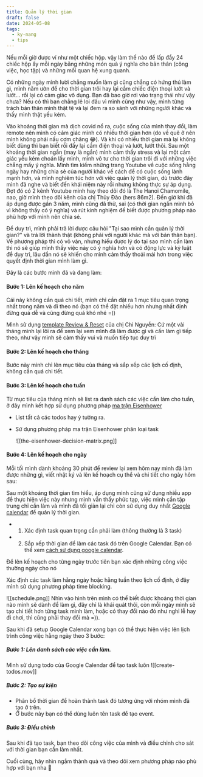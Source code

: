 ```yaml
---
title: Quản lý thời gian
draft: false
date: 2024-05-08
tags:
  - ky-nang
  - tips
---
```

Nếu mỗi giờ được ví như một chiếc hộp. vậy làm thế nào để lấp đầy 24 chiếc hộp ấy mỗi ngày bằng những món quà ý nghĩa cho bản thân (công việc, học tập) và những mối quan hệ xung quanh.

Có những ngày mình lười chẳng muốn làm gì cũng chẳng có hứng thú làm gì, mình nằm ườn để cho thời gian trôi hay lại cầm chiếc điện thoại lướt và lướt... rồi lại có cảm giác vô dụng. Bạn đã bao giờ rơi vào trạng thái như vậy chưa? Nếu có thì bạn chẳng lẻ loi đâu vì mình cũng như vậy, mình từng trách bản thân mình thật tệ và lại đem ra so sánh với những người khác và thấy mình thật yếu kém.

Vào khoảng thời gian mà dịch covid nổ ra, cuộc sống của mình thay đổi, làm remote nên mình có cảm giác mình có nhiều thời gian hơn (do về quê ở nên mình không phải nấu cơm chăng 😂). Và khi có nhiều thời gian mà lại không biết dùng thì bạn biết rồi đấy lại cầm điện thoại và lướt, lướt thôi. Sau một khoảng thời gian ngắn (may là ngắn) mình cảm thấy stress và lại một cảm giác yếu kém choán lấy mình, mình vô tư cho thời gian trôi đi với những việc chẳng mấy ý nghĩa. Mình tìm kiếm những trang Youtube về cuộc sống hằng ngày hay những chia sẻ của người khác về cách để có cuộc sống lành mạnh hơn, và mình nghiêm túc hơn với việc quản lý thời gian, dù trước đây mình đã nghe và biết đến khái niệm này rồi nhưng không thực sự áp dụng. Đợt đó có 2 kênh Youtube mình hay theo dõi đó là The Hanoi Chamomile, nao, giờ mình theo dõi kênh của chị Thủy Đào (hers 86m2). Đến giờ khi đã áp dụng được gần 3 năm, mình cũng đã thử, sai (có thời gian ngắn mình bỏ vì không thấy có ý nghĩa) và rút kinh nghiệm để biết được phương pháp nào phù hợp với mình nên chia sẻ.

Để duy trì, mình phải trả lời được câu hỏi "Tại sao mình cần quản lý thời gian?" và trả lời thành thật (không phải với người khác mà với bản thân bạn). Về phương pháp thì có vô vàn, nhưng hiểu được lý do tại sao mình cần làm thì nó sẽ giúp mình thấy việc này có ý nghĩa hơn và có động lực và kỷ luật để duy trì, lâu dần nó sẽ khiến cho mình cảm thấy thoải mái hơn trong việc quyết định thời gian mình làm gì.

Đây là các bước mình đã và đang làm:
#### Bước 1: Lên kế hoạch cho năm
Cái này không cần quá chi tiết, mình chỉ cần đặt ra 1 mục tiêu quan trọng nhất trong năm và đi theo nó (bạn có thể đặt nhiều hơn nhưng nhất định đừng quá dễ và cũng đừng quá khó nhé =))

Mình sử dụng [template Review & Reset](https://www.notion.so/templates/minimalist-annual-review-and-reset) của chị Chi Nguyễn: Cứ một vài tháng mình lại lôi ra để xem lại xem mình đã làm được gì và cần làm gì tiếp theo, như vậy mình sẽ cảm thấy vui và muốn tiếp tục duy trì
#### Bước 2: Lên kế hoạch cho tháng
Bước này mình chỉ lên mục tiêu của tháng và sắp xếp các lịch cố định, không cần quá chi tiết.
#### Bước 3: Lên kế hoạch cho tuần
Từ mục tiêu của tháng mình sẽ list ra danh sách các việc cần làm cho tuần, ở đây mình kết hợp sử dụng phương pháp [ma trận Eisenhower](https://todoist.com/productivity-methods/eisenhower-matrix)
- List tất cả các todos hay ý tưởng ra.
- Sử dụng phương pháp ma trận Eisenhower phân loại task

	![[the-eisenhower-decision-matrix.png]]

#### Bước 4: Lên kế hoạch cho ngày

Mỗi tối mình dành khoảng 30 phút để review lại xem hôm nay mình đã làm được những gì, viết nhật ký và lên kế hoạch cụ thể và chi tiết cho ngày hôm sau:

Sau một khoảng thời gian tìm hiểu, áp dụng mình cũng sử dụng nhiều app để thực hiện việc này nhưng mình vẫn thấy phức tạp, việc mình cần tập trung chỉ cần làm và mình đã tối giản lại chỉ còn sử dụng duy nhất [Google calendar](https://calendar.google.com/) để quản lý thời gian.

- 1. Xác định task quan trọng cần phải làm (thông thường là 3 task)
- 2. Sắp xếp thời gian để làm các task đó trên Google Calendar. Bạn có thể xem [cách sử dụng google calendar](notes/google-calendar.md).

Để lên kế hoạch cho từng ngày trước tiên bạn xác định những công việc thường ngày cho nó

Xác định các task làm hằng ngày hoặc hằng tuần theo lịch cố định, ở đây mình sử dụng phương pháp time blocking.

![[schedule.png]]
Nhìn vào hình trên mình có thể biết được khoảng thời gian nào mình sẽ dành để làm gì, đây chỉ là khái quát thôi, còn mỗi ngày mình sẽ tạo chi tiết hơn từng task mình làm, hoặc có thay đổi nào đó như nghỉ lễ hay đi chơi, thì cũng phải thay đổi mà =)).

Sau khi đã setup Google Calendar xong bạn có thể thực hiện việc lên lịch trình công việc hằng ngày theo 3 bước:
##### Bước 1: Lên danh sách các việc cần làm.

Mình sử dụng todo của Google Calendar để tạo task luôn
	![[create-todos.mov]]

##### Bước 2: Tạo sự kiện

- Phân bổ thời gian để hoàn thành task đó tương ứng với nhóm mình đã tạo ở trên.
- Ở bước này bạn có thể dùng luôn tên task để tạo event.

##### Bước 3: Điều chỉnh
Sau khi đã tạo task, bạn theo dõi công việc của mình và điều chỉnh cho sát với thời gian bạn cần làm nhất.

Cuối cùng, hãy nhìn ngắm thành quả và theo dõi xem phương pháp nào phù hợp với bạn nha 💪
